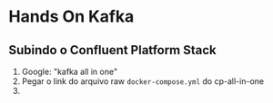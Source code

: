 # Hands On Kafka

## Subindo o Confluent Platform Stack

1. Google: "kafka all in one"
2. Pegar o link do arquivo raw `docker-compose.yml` do cp-all-in-one
3. 